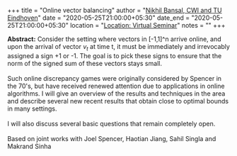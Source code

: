 +++
title = "Online vector balancing"
author = "<a href="https://www.win.tue.nl/~nikhil/" target="_blank">Nikhil Bansal, CWI and TU Eindhoven</a>"
date = "2020-05-25T21:00:00+05:30"
date_end = "2020-05-25T21:00:00+05:30"
location = "<a href="#">Location: Virtual Seminar</a>"
notes = ""
+++

<b>Abstract:</b>
Consider the setting where vectors in [-1,1]^n  arrive online, and upon the arrival of vector $v_t$ at time t, it must
be immediately and irrevocably assigned a sign +1 or -1. The goal is to pick these signs to ensure that the norm of the
signed sum of these vectors stays small.
<br><br>
Such online discrepancy games were originally considered by Spencer in the 70's, but have received renewed attention
due to applications in online algorithms.  I will give an overview of the results and techniques in the area and
describe several new recent results that obtain close to optimal bounds in many settings.
<br><br>
I will also discuss several basic questions that remain completely open.
<br><br>
Based on joint works with Joel Spencer, Haotian Jiang, Sahil Singla and Makrand Sinha